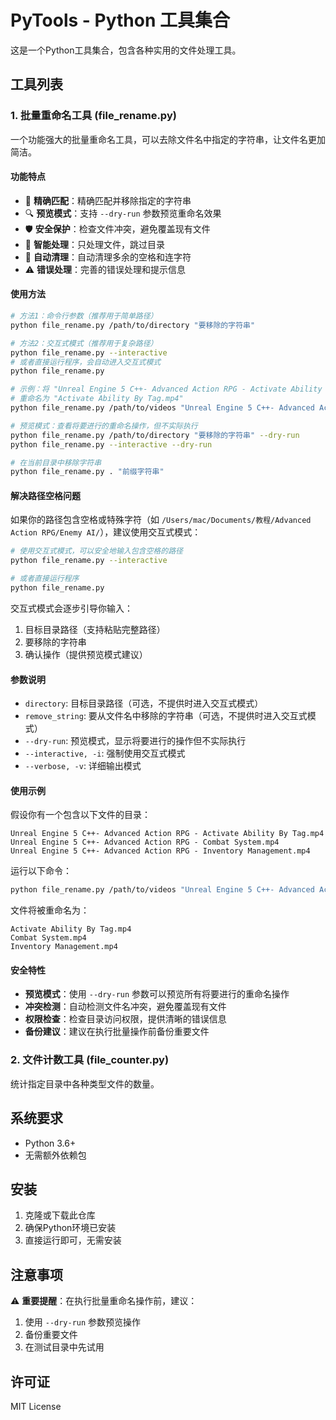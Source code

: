 # PyTools - Python 工具集合

这是一个Python工具集合，包含各种实用的文件处理工具。

## 工具列表

### 1. 批量重命名工具 (file_rename.py)

一个功能强大的批量重命名工具，可以去除文件名中指定的字符串，让文件名更加简洁。

#### 功能特点

- 🎯 **精确匹配**：精确匹配并移除指定的字符串
- 🔍 **预览模式**：支持 `--dry-run` 参数预览重命名效果
- 🛡️ **安全保护**：检查文件冲突，避免覆盖现有文件
- 📁 **智能处理**：只处理文件，跳过目录
- 🧹 **自动清理**：自动清理多余的空格和连字符
- ⚠️ **错误处理**：完善的错误处理和提示信息

#### 使用方法

```bash
# 方法1：命令行参数（推荐用于简单路径）
python file_rename.py /path/to/directory "要移除的字符串"

# 方法2：交互式模式（推荐用于复杂路径）
python file_rename.py --interactive
# 或者直接运行程序，会自动进入交互式模式
python file_rename.py

# 示例：将 "Unreal Engine 5 C++- Advanced Action RPG - Activate Ability By Tag.mp4" 
# 重命名为 "Activate Ability By Tag.mp4"
python file_rename.py /path/to/videos "Unreal Engine 5 C++- Advanced Action RPG - "

# 预览模式：查看将要进行的重命名操作，但不实际执行
python file_rename.py /path/to/directory "要移除的字符串" --dry-run
python file_rename.py --interactive --dry-run

# 在当前目录中移除字符串
python file_rename.py . "前缀字符串"
```

#### 解决路径空格问题

如果你的路径包含空格或特殊字符（如 `/Users/mac/Documents/教程/Advanced Action RPG/Enemy AI/`），建议使用交互式模式：

```bash
# 使用交互式模式，可以安全地输入包含空格的路径
python file_rename.py --interactive

# 或者直接运行程序
python file_rename.py
```

交互式模式会逐步引导你输入：
1. 目标目录路径（支持粘贴完整路径）
2. 要移除的字符串
3. 确认操作（提供预览模式建议）

#### 参数说明

- `directory`: 目标目录路径（可选，不提供时进入交互式模式）
- `remove_string`: 要从文件名中移除的字符串（可选，不提供时进入交互式模式）
- `--dry-run`: 预览模式，显示将要进行的操作但不实际执行
- `--interactive, -i`: 强制使用交互式模式
- `--verbose, -v`: 详细输出模式

#### 使用示例

假设你有一个包含以下文件的目录：
```
Unreal Engine 5 C++- Advanced Action RPG - Activate Ability By Tag.mp4
Unreal Engine 5 C++- Advanced Action RPG - Combat System.mp4
Unreal Engine 5 C++- Advanced Action RPG - Inventory Management.mp4
```

运行以下命令：
```bash
python file_rename.py /path/to/videos "Unreal Engine 5 C++- Advanced Action RPG - "
```

文件将被重命名为：
```
Activate Ability By Tag.mp4
Combat System.mp4
Inventory Management.mp4
```

#### 安全特性

- **预览模式**：使用 `--dry-run` 参数可以预览所有将要进行的重命名操作
- **冲突检测**：自动检测文件名冲突，避免覆盖现有文件
- **权限检查**：检查目录访问权限，提供清晰的错误信息
- **备份建议**：建议在执行批量操作前备份重要文件

### 2. 文件计数工具 (file_counter.py)

统计指定目录中各种类型文件的数量。

## 系统要求

- Python 3.6+
- 无需额外依赖包

## 安装

1. 克隆或下载此仓库
2. 确保Python环境已安装
3. 直接运行即可，无需安装

## 注意事项

⚠️ **重要提醒**：在执行批量重命名操作前，建议：
1. 使用 `--dry-run` 参数预览操作
2. 备份重要文件
3. 在测试目录中先试用

## 许可证

MIT License
